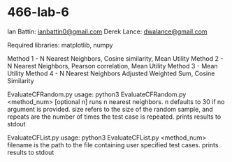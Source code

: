 # 466-lab-6
Ian Battin: ianbattin0@gmail.com
Derek Lance: dwalance@gmail.com

Required libraries: matplotlib, numpy

Method 1 - N Nearest Neighbors, Cosine similarity, Mean Utility
Method 2 - N Nearest Neighbors, Pearson correlation, Mean Utility
Method 3 - Mean Utility
Method 4 - N Nearest Neighbors Adjusted Weighted Sum, Cosine Similarity

EvaluateCFRandom.py
usage: python3 EvaluateCFRandom.py <method_num> <size> <repeats> [optional n]
runs n nearest neighbors. n defaults to 30 if no argument is provided.
size refers to the size of the random sample, and repeats are the number of
times the test case is repeated. prints results to stdout

EvaluateCFList.py
usage: python3 EvaluateCFList.py <method_num> <filename>
filename is the path to the file containing user specified test cases.
prints results to stdout
